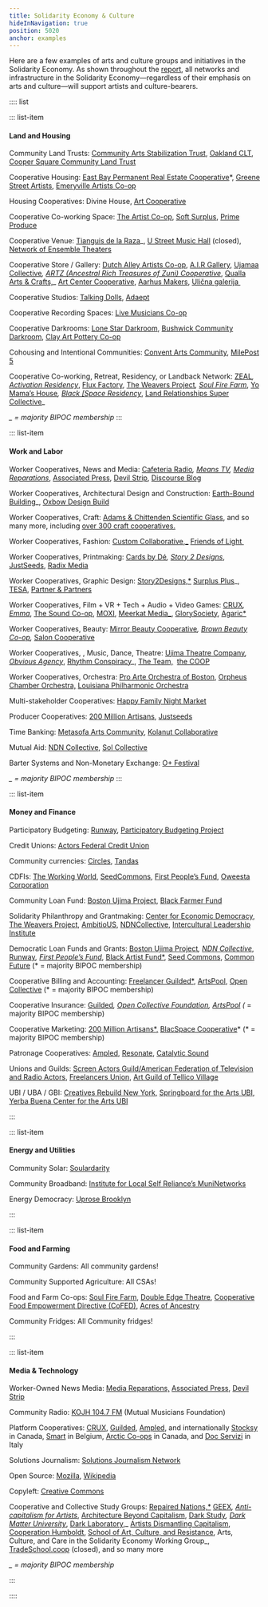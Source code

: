 ```yaml
---
title: Solidarity Economy & Culture
hideInNavigation: true
position: 5020
anchor: examples
---
```


Here are a few examples of arts and culture groups and initiatives in the Solidarity Economy. As shown throughout the [report](#report), all networks and infrastructure in the Solidarity Economy—regardless of their emphasis on arts and culture—will support artists and culture-bearers.

:::: list

::: list-item

#### Land and Housing 

Community Land Trusts: [Community Arts Stabilization Trust](https://cast-sf.org/), [Oakland CLT](https://oakclt.org/), [Cooper Square Community Land Trust](https://wp.nyu.edu/land/whats-the-cooper-square-community-land-trust/)

Cooperative Housing: [East Bay Permanent Real Estate Cooperative](https://ebprec.org/)\*, [Greene Street Artists](https://www.greenestreetartists.org), [Emeryville Artists Co-op](http://www.emeryvilleartistscoop.org/)

Housing Cooperatives: Divine House, [Art Cooperative](https://www.ic.org/artcommunes/)

Cooperative Co-working Space: [The Artist Co-op](https://www.theartistco-op.com), [Soft Surplus](https://softsurpl.us/), [Prime Produce](https://www.primeproduce.coop/)

Cooperative Venue: [Tianguis de la Raza](https://www.instagram.com/tianguis.raza/?hl=en)\_, [U Street Music Hall](https://www.facebook.com/uhalldc/) (closed), [Network of Ensemble Theaters](http://www.ensembletheaters.net/)

Cooperative Store / Gallery: [Dutch Alley Artists Co-op](http://www.dutchalleyartistsco-op.com/aboutus.html), [A.I.R Gallery](https://www.airgallery.org), [Ujamaa Collective](http://www.ujamaacollective.org/)_, [ARTZ (Ancestral Rich Treasures of Zuni) Cooperative](https://zunipuebloart.com/artz-co-op)_, [Qualla Arts & Crafts,](https://quallaartsandcrafts.com)\_ [Art Center Cooperative](http://www.tacjacksonville.org/about/), [Aarhus Makers](https://aarhusmakers.com/), [Ulična galerija ](https://www.ulicnagalerija.rs)

Cooperative Studios: [Talking Dolls](http://talkingdollsdetroit.com/), [Adaept](https://adaept.design)

Cooperative Recording Spaces: [Live Musicians Co-op](https://www.livemusicianscoop.com/?fbclid=IwAR3lVIM63gnYMMwMFcEYdlb1ZnVm0yUW4LkoOD0NxhUcceEYKZdnc8qKMgg)

Cooperative Darkrooms: [Lone Star Darkroom](https://www.lonestardarkroom.com), [Bushwick Community Darkroom](https://www.bushwickcommunitydarkroom.com), [Clay Art Pottery Co-op](http://www.clayartpotterygroup.com/about-us.html)

Cohousing and Intentional Communities: [Convent Arts Community](https://www.ic.org/artcommunes/), [MilePost 5](https://www.ic.org/artcommunes/)

Cooperative Co-working, Retreat, Residency, or Landback Network: [ZEAL](https://www.policylink.org/node/62766)_, [Activation Residency](https://activationresidency.com/)_, [Flux Factory](https://www.fluxfactory.org), [The Weavers Project](https://www.theweaversproject.org)_, [Soul Fire Farm](https://www.soulfirefarm.org)_, [Yo Mama’s House](https://www.yomamashouse.com)_, [Black \[Space Residency](https://www.blackspaceresidency.com)_, [Land Relationships Super Collective](http://www.landrelationships.com/introduction)\_

_\_ = majority BIPOC membership_
:::

::: list-item

#### Work and Labor

Worker Cooperatives, News and Media: [Cafeteria Radio](https://www.cafeteria.fm/about)_, [Means TV](https://means.tv), [Media Reparations](https://mediareparations.org)_, [Associated Press](https://www.ap.org), [Devil Strip](https://thedevilstrip.com), [Discourse Blog](https://discourseblog.com)

Worker Cooperatives, Architectural Design and Construction: [Earth-Bound Building](https://www.earthboundbuilding.com)\_, [Oxbow Design Build](https://oxbowdesignbuild.com)

Worker Cooperatives, Craft: [Adams & Chittenden Scientific Glass](https://adamschittenden.com/), and so many more, including [over 300 craft cooperatives.](https://www.rd.usda.gov/files/cir55.pdf)

Worker Cooperatives, Fashion: [Custom Collaborative,\_](https://www.customcollaborative.org/) [Friends of Light ](https://www.friendsoflight.net/)

Worker Cooperatives, Printmaking: [Cards by Dé](https://cardsbyde.com)_, [Story 2 Designs](https://www.story2designs.com)_, [JustSeeds](https://justseeds.org), [Radix Media](https://radixmedia.org)

Worker Cooperatives, Graphic Design: [Story2Designs,\*](https://www.story2designs.com/services/) [Surplus Plus](https://softsurpl.us/)\_, [TESA](https://www.tesacollective.com/), [Partner & Partners](https://partnerandpartners.com/)

Worker Cooperatives, Film + VR + Tech + Audio + Video Games: [CRUX](https://crux.coop)_, [Emma](https://emma.coop/)_, [The Sound Co-op](https://www.soundcoop.tv), [MOXI](https://www.wehavemoxi.com), [Meerkat Media\_](https://www.meerkatmedia.org/), [GlorySociety](http://theglorysociety.com/), [Agaric\*](https://agaric.coop/)

Worker Cooperatives, Beauty: [Mirror Beauty Cooperative](https://www.instagram.com/mirror_cooperative_/?hl=en)_, [Brown Beauty Co-op](https://www.brownbeautyco-op.com/),_ [Salon Cooperative](https://saloncooperative.com/about)

Worker Cooperatives, , Music, Dance, Theatre: [Ujima Theatre Company](https://www.ujimacoinc.org)_, [Obvious Agency](https://howlround.com/obvious-agency-and-creative-cooperative-futures)_, [Rhythm Conspiracy](https://www.facebook.com/RhythmConspirac/)\_, [The Team,](http://theteamplays.org/)  [the COOP](https://www.thecoopnyc.org/mission-history)

Worker Cooperatives, Orchestra: [Pro Arte Orchestra of Boston](https://www.proarte.org/history), [Orpheus Chamber Orchestra,](http://www.orpheusnyc.com/about.html) [Louisiana Philharmonic Orchestra](http://www.lpomusic.com/?q=Orchestra)

Multi-stakeholder Cooperatives: [Happy Family Night Market](https://www.happyfamilymkt.com/mission)

Producer Cooperatives: [200 Million Artisans](https://200millionartisans.org/about), [Justseeds](https://justseeds.org/)

Time Banking: [Metasofa Arts Community](https://www.ic.org/directory/metasofa-artists-community/), [Kolanut Collaborative](https://kolanutcollab.org/)

Mutual Aid: [NDN Collective](https://ndncollective.org/), [Sol Collective](http://www.solcollective.org/)

Barter Systems and Non-Monetary Exchange: [O+ Festival](https://www.nytimes.com/2013/11/16/arts/music/the-o-festival-expands-to-san-francisco.html)

_\_ = majority BIPOC membership_
:::

::: list-item

#### Money and Finance

Participatory Budgeting: [Runway](https://www.runway.family/runway-overview), [Participatory Budgeting Project](https://www.participatorybudgeting.org/)

Credit Unions: [Actors Federal Credit Union](https://www.actorsfcu.com/)

Community currencies: [Circles](https://www.therightscollective.com/solidarity-circles), [Tandas](http://www.anthropology.uci.edu/~wmmaurer/courses/anthro_money_2004/Tandas.htm)

CDFIs: [The Working World](https://www.theworkingworld.org/us/), [SeedCommons](https://seedcommons.org/), [First People’s Fund](https://www.firstpeoplesfund.org/), [Oweesta Corporation](https://www.oweesta.org/)

Community Loan Fund: [Boston Ujima Project](https://www.ujimaboston.com/), [Black Farmer Fund](https://www.blackfarmerfund.org/)

Solidarity Philanthropy and Grantmaking: [Center for Economic Democracy](https://www.economicdemocracy.us/), [The Weavers Project](https://www.theweaversproject.org/history), [AmbitioUS](https://ambitio-us.org/), [NDNCollective](https://ndncollective.org/), [Intercultural Leadership Institute](http://www.weareili.org)

Democratic Loan Funds and Grants: [Boston Ujima Project](https://www.ujimaboston.com/)_, [NDN Collective](https://ndncollective.org)_, [Runway](https://www.runway.family)_, [First People’s Fund](https://www.firstpeoplesfund.org)_, [Black Artist Fund\*](https://www.blackartistfund.org), [Seed Commons](https://seedcommons.org), [Common Future](https://www.commonfuture.co) (\* = majority BIPOC membership)

Cooperative Billing and Accounting: [Freelancer Guilded\*](https://users.guilded.coop), [ArtsPool](https://artspool.co), [Open Collective](https://opencollective.com/) (\* = majority BIPOC membership)

Cooperative Insurance: [Guilded](https://users.guilded.coop)_, [Open Collective Foundation](https://opencollective.com/foundation), [ArtsPool](https://artspool.co) (_ = majority BIPOC membership)

Cooperative Marketing: [200 Million Artisans\*,](https://200millionartisans.org) [BlacSpace Cooperative](http://www.bambdcdc.com)\* (\* = majority BIPOC membership)

Patronage Cooperatives: [Ampled](https://www.ampled.com/), [Resonate](https://resonate.is/), [Catalytic Sound](https://catalyticsound.com)

Unions and Guilds: [Screen Actors Guild/American Federation of Television and Radio Actors](https://www.sagaftra.org), [Freelancers Union](https://www.freelancersunion.org/), [Art Guild of Tellico Village](https://www.tellicoartguild.com)

UBI / UBA / GBI: [Creatives Rebuild New York,](https://www.creativesrebuildny.org) [Springboard for the Arts UBI](https://springboardforthearts.org/guaranteed-income-for-artists/), [Yerba Buena Center for the Arts UBI](https://ybca.org/guaranteed-income-pilot/)

:::

::: list-item

#### Energy and Utilities

Community Solar: [Soulardarity](https://www.soulardarity.com/)

Community Broadband: [Institute for Local Self Reliance’s MuniNetworks](https://muninetworks.org/)

Energy Democracy: [Uprose Brooklyn](https://www.uprose.org/sunset-park-solar)

:::

::: list-item

#### Food and Farming

Community Gardens: All community gardens!

Community Supported Agriculture: All CSAs!

Food and Farm Co-ops: [Soul Fire Farm](https://www.soulfirefarm.org/), [Double Edge Theatre](https://doubleedgetheatre.org/), [Cooperative Food Empowerment Directive (CoFED)](https://www.cofed.coop/), [Acres of Ancestry](https://acresofancestry.org/)

Community Fridges: All Community fridges!

:::

::: list-item

#### Media & Technology

Worker-Owned News Media: [Media Reparations,](https://mediareparations.org/) [Associated Press](https://www.ap.org/about/), [Devil Strip](https://thedevilstrip.com/)

Community Radio: [KOJH 104.7 FM](https://www.kojhfm.org/) (Mutual Musicians Foundation)

Platform Cooperatives: [CRUX](https://crux.pory.app/), [Guilded](https://www.usworker.coop/guilded/), [Ampled](https://www.ampled.com/), and internationally [Stocksy](https://www.stocksy.com/) in Canada, [Smart](https://smart.coop/) in Belgium, [Arctic Co-ops](https://arctic-coop.com/) in Canada, and [Doc Servizi](https://docservizi.retedoc.net/en/) in Italy

Solutions Journalism: [Solutions Journalism Network](https://www.solutionsjournalism.org/)

Open Source: [Mozilla](https://www.mozilla.org/en-US/), [Wikipedia](https://www.wikipedia.org/)

Copyleft: [Creative Commons](https://creativecommons.org/)

Cooperative and Collective Study Groups: [Repaired Nations,\*](http://repairednations.org/) [GEEX](https://geex.glass/)_, [Anti- capitalism for Artists](https://www.anticapitalismforartists.com)_, [Architecture Beyond Capitalism](https://abc.architecture-lobby.org/), [Dark Study](https://www.darkstudy.net/)_, [Dark Matter University](https://darkmatteruniversity.org/)_, [Dark Laboratory](https://www.darklaboratory.com/),_ [Artists Dismantling Capitalism](https://cooperationhumboldt.com/dismantle-capitalism/), [Cooperation Humboldt](https://cooperationhumboldt.com/study-groups-2/), [School of Art, Culture, and Resistance](https://peoplesforum.org/event/applications-open-school-of-art-culture-and-resistance/), Arts, Culture, and Care in the Solidarity Economy Working Group_, [TradeSchool.coop](https://tradeschool.coop) (closed), and so many more

_\_ = majority BIPOC membership_

:::

::::
